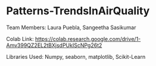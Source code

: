 # Patterns-TrendsInAirQuality
Team Members: Laura Puebla, Sangeetha Sasikumar

Colab Link:  https://colab.research.google.com/drive/1-Amv399QZ2EL2tBXjsdPUkIScNPg26t2

Libraries Used: Numpy, seaborn, matplotlib, Scikit-Learn
